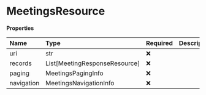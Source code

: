 # MeetingsResource

**Properties**

| Name       | Type                          | Required | Description |
| :--------- | :---------------------------- | :------- | :---------- |
| uri        | str                           | ❌       |             |
| records    | List[MeetingResponseResource] | ❌       |             |
| paging     | MeetingsPagingInfo            | ❌       |             |
| navigation | MeetingsNavigationInfo        | ❌       |             |

<!-- This file was generated by liblab | https://liblab.com/ -->
